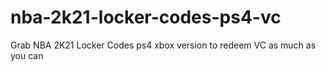 # nba-2k21-locker-codes-ps4-vc
Grab NBA 2K21 Locker Codes ps4 xbox version to redeem VC as much as you can
